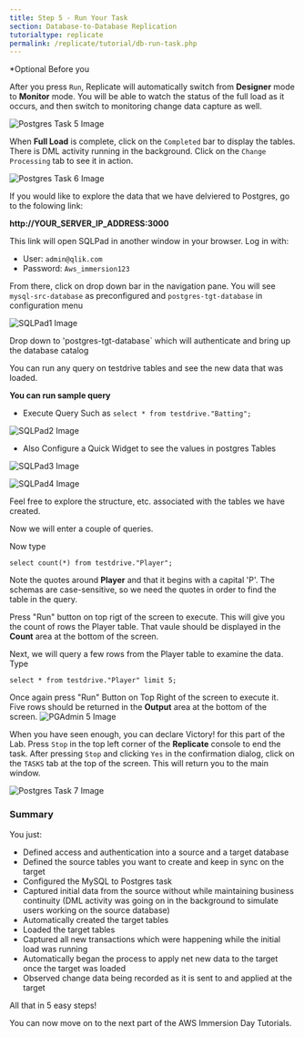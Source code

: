 ```yaml
---
title: Step 5 - Run Your Task
section: Database-to-Database Replication
tutorialtype: replicate
permalink: /replicate/tutorial/db-run-task.php
---
```

*Optional
Before you  

After you press `Run`, Replicate will automatically switch from **Designer** mode to **Monitor** mode. 
You will be able to watch the status of the full load as it occurs, and then switch to monitoring 
change data capture as well.

![Postgres Task 5 Image](/images/postgres-task-5.png)

When **Full Load** is complete, click on the `Completed` bar to display the tables. 
There is DML activity running in the background. Click on the `Change Processing` tab to 
see it in action.

![Postgres Task 6 Image](/images/postgres-task-6.png)

If you would like to explore the data that we have delviered to Postgres, go to the folowing link:

__http://YOUR_SERVER_IP_ADDRESS:3000__

This link will open SQLPad in another window in your browser. Log in with:

* User: `admin@qlik.com`
* Password: `Aws_immersion123`

From there, click on drop down bar in the navigation pane.
You will see `mysql-src-database` as preconfigured and `postgres-tgt-database` in configuration menu

![SQLPad1 Image](/images/prod/sqlpad1.png)

Drop down to 'postgres-tgt-database` which will authenticate and bring up the database catalog

You can run any query on testdrive tables and see the new data that was loaded.

**You can run sample query** 

- Execute Query Such as `select * from testdrive."Batting";`

![SQLPad2 Image](/images/prod/sqlpad2.png)

- Also Configure a Quick Widget to see the values in postgres Tables

![SQLPad3 Image](/images/prod/sqlpad3.png)

![SQLPad4 Image](/images/prod/sqlpad4.png)

Feel free to explore the structure, etc. associated with the tables we have created. 

Now we will enter a couple of queries.

Now type 

`select count(*) from testdrive."Player";`

Note the quotes around **Player** and that it begins with a capital 'P'. The schemas are 
case-sensitive, so we need the quotes in order to find the table in the query. 

Press "Run" button on top rigt of the screen to execute. This will give you 
the count of rows the Player table. That vaule should be displayed in the **Count** 
area at the bottom of the screen.

Next, we will query a few rows from the Player table to examine the data. Type 

`select * from testdrive."Player" limit 5;` 

Once again press "Run" Button on Top Right of the screen to execute it.  Five rows should be returned in the **Output** area at the bottom of the screen.
![PGAdmin 5 Image](/images/pgadmin-5.png)

When you have seen enough, you can declare Victory! for this part of the Lab. Press `Stop`
in the top left corner of the **Replicate** console to end the task. After pressing `Stop` 
and clicking `Yes` in the confirmation dialog, click on the `TASKS` tab at the top of the screen. 
This will return you to the main window.

![Postgres Task 7 Image](/images/postgres-task-7.png)

### Summary
You just:
* Defined access and authentication into a source and a target database
* Defined the source tables you want to create and keep in sync on the target
* Configured the MySQL to Postgres task
* Captured  initial data from the source without while maintaining business continuity
  (DML activity was going on in the background to simulate users working on the source database)
* Automatically created the target tables
* Loaded the target tables
* Captured all new transactions which were happening while the initial load was running 
* Automatically began the process to apply  net new data to the target once the target was loaded
* Observed change data being recorded as it is sent to and applied at the  target 

All that in 5 easy steps!

You can now move on to the next part of the AWS Immersion Day  Tutorials.


